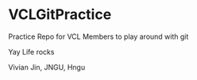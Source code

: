 VCLGitPractice
==============

Practice Repo for VCL Members to play around with git

Yay Life rocks

Vivian Jin,
JNGU,
Hngu
